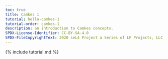 ```yaml
---
toc: true
title: Camkes 1
tutorial: hello-camkes-1
tutorial-order: camkes-1
description: an introduction to Camkes concepts.
SPDX-License-Identifier: CC-BY-SA-4.0
SPDX-FileCopyrightText: 2020 seL4 Project a Series of LF Projects, LLC.
---
```

{% include tutorial.md %}

